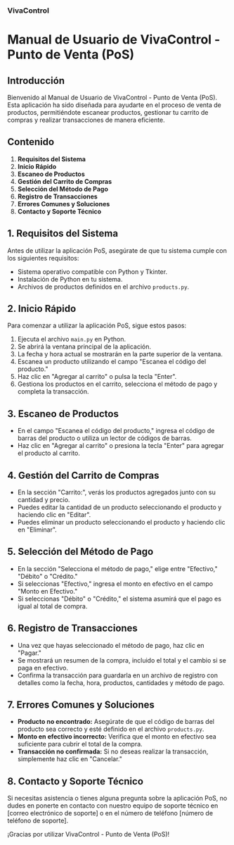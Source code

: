 ### VivaControl

# Manual de Usuario de VivaControl - Punto de Venta (PoS)

## Introducción
Bienvenido al Manual de Usuario de VivaControl - Punto de Venta (PoS). Esta aplicación ha sido diseñada para ayudarte en el proceso de venta de productos, permitiéndote escanear productos, gestionar tu carrito de compras y realizar transacciones de manera eficiente.

## Contenido
1. **Requisitos del Sistema**
2. **Inicio Rápido**
3. **Escaneo de Productos**
4. **Gestión del Carrito de Compras**
5. **Selección del Método de Pago**
6. **Registro de Transacciones**
7. **Errores Comunes y Soluciones**
8. **Contacto y Soporte Técnico**

## 1. Requisitos del Sistema
Antes de utilizar la aplicación PoS, asegúrate de que tu sistema cumple con los siguientes requisitos:
- Sistema operativo compatible con Python y Tkinter.
- Instalación de Python en tu sistema.
- Archivos de productos definidos en el archivo `products.py`.

## 2. Inicio Rápido
Para comenzar a utilizar la aplicación PoS, sigue estos pasos:

1. Ejecuta el archivo `main.py` en Python.
2. Se abrirá la ventana principal de la aplicación.
3. La fecha y hora actual se mostrarán en la parte superior de la ventana.
4. Escanea un producto utilizando el campo "Escanea el código del producto."
5. Haz clic en "Agregar al carrito" o pulsa la tecla "Enter".
6. Gestiona los productos en el carrito, selecciona el método de pago y completa la transacción.

## 3. Escaneo de Productos
- En el campo "Escanea el código del producto," ingresa el código de barras del producto o utiliza un lector de códigos de barras.
- Haz clic en "Agregar al carrito" o presiona la tecla "Enter" para agregar el producto al carrito.

## 4. Gestión del Carrito de Compras
- En la sección "Carrito:", verás los productos agregados junto con su cantidad y precio.
- Puedes editar la cantidad de un producto seleccionando el producto y haciendo clic en "Editar".
- Puedes eliminar un producto seleccionando el producto y haciendo clic en "Eliminar".

## 5. Selección del Método de Pago
- En la sección "Selecciona el método de pago," elige entre "Efectivo," "Débito" o "Crédito."
- Si seleccionas "Efectivo," ingresa el monto en efectivo en el campo "Monto en Efectivo."
- Si seleccionas "Débito" o "Crédito," el sistema asumirá que el pago es igual al total de compra.

## 6. Registro de Transacciones
- Una vez que hayas seleccionado el método de pago, haz clic en "Pagar."
- Se mostrará un resumen de la compra, incluido el total y el cambio si se paga en efectivo.
- Confirma la transacción para guardarla en un archivo de registro con detalles como la fecha, hora, productos, cantidades y método de pago.

## 7. Errores Comunes y Soluciones
- **Producto no encontrado:** Asegúrate de que el código de barras del producto sea correcto y esté definido en el archivo `products.py`.
- **Monto en efectivo incorrecto:** Verifica que el monto en efectivo sea suficiente para cubrir el total de la compra.
- **Transacción no confirmada:** Si no deseas realizar la transacción, simplemente haz clic en "Cancelar."

## 8. Contacto y Soporte Técnico
Si necesitas asistencia o tienes alguna pregunta sobre la aplicación PoS, no dudes en ponerte en contacto con nuestro equipo de soporte técnico en [correo electrónico de soporte] o en el número de teléfono [número de teléfono de soporte].

¡Gracias por utilizar VivaControl - Punto de Venta (PoS)!
